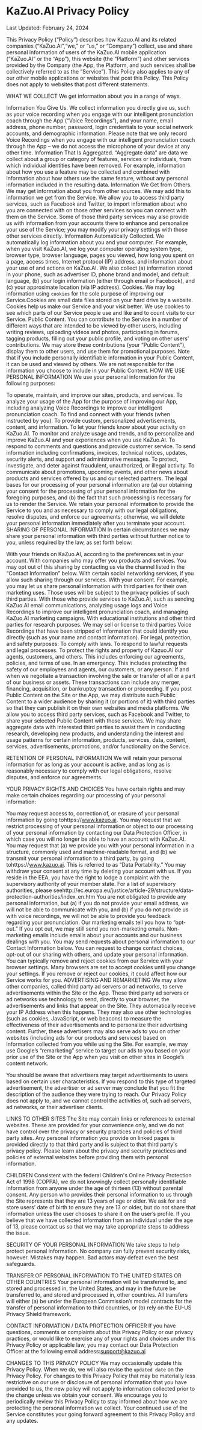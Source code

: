 # KaZuo.AI Privacy Policy
Last Updated: February 24, 2024

This Privacy Policy (“Policy”) describes how Kazuo.AI and its related companies (“KaZuo.AI”,“we,” or “us,” or “Company”) collect, use and share personal information of users of the KaZuo.AI mobile application (“KaZuo.AI” or the “App”), this website (the “Platform”) and other services provided by the Company (the App, the Platform, and such services shall be collectively referred to as the “Service”). This Policy also applies to any of our other mobile applications or websites that post this Policy. This Policy does not apply to websites that post different statements.

WHAT WE COLLECT
We get information about you in a range of ways.

Information You Give Us. We collect information you directly give us, such as your voice recording when you engage with our intelligent pronunciation coach through the App (“Voice Recordings”), and your‎ name,‎ email address,‎ phone number,‎ password, login credentials to your social network accounts, and demographic information. Please note that we only record Voice Recordings when you engage with our intelligent pronunciation coach through the App – we do not access the microphone of your device at any other time.
Information That Is Aggregated. “Aggregate data” are data we collect about a group or category of features, services or individuals, from which individual identities have been removed. For example, information about how you use a feature may be collected and combined with information about how others use the same feature, without any personal information included in the resulting data.
Information We Get from Others. We may get information about you from other sources. We may add this to information we get from the Service. We allow you to access third party services, such as Facebook and Twitter, to import information about who you are connected with on those other services so you can connect with them on the Service. Some of those third party services may also provide us with information from your accounts there to enhance and personalize your use of the Service; you may modify your privacy settings with those other services directly.
Information Automatically Collected. We automatically log information about you and your computer. For example, when you visit KaZuo.AI, we log‎ your computer operating system type,‎ browser type,‎ browser language,‎ pages you viewed,‎ how long you spent on a page,‎ access times,‎ Internet protocol (IP) address, and information about your use of and actions on KaZuo.AI. We also collect (a) information stored in your phone, such as advertiser ID, phone brand and model, and default language, (b) your login information (either through email or Facebook), and (c) your approximate location (via IP address).
Cookies. We may log information using `cookies` for the sole purpose of improving our Service.Cookies are small data files stored on your hard drive by a website. Cookies help us make our Service and your visit better. We use cookies to see which parts of our Service people use and like and to count visits to our Service.
Public Content. You can contribute to the Service in a number of different ways that are intended to be viewed by other users, including writing reviews, uploading videos and photos, participating in forums, tagging products, filling out your public profile, and voting on other users’ contributions. We may store these contributions (your “Public Content”), display them to other users, and use them for promotional purposes. Note that if you include personally identifiable information in your Public Content, it can be used and viewed by others. We are not responsible for the information you choose to include in your Public Content.
HOW WE USE PERSONAL INFORMATION
We use your personal information for the following purposes:

To operate, maintain, and improve our sites, products, and services.
To analyze your usage of the App for the purpose of improving our App, including analyzing Voice Recordings to improve our intelligent pronunciation coach.
To find and connect with your friends (when instructed by you).
To provide custom, personalized advertisements, content, and information.
To let your friends know about your activity on KaZuo.AI.
To monitor and analyze usage and trends, and to personalize and improve KaZuo.AI and your experiences when you use KaZuo.AI.
To respond to comments and questions and provide customer service.
To send information including confirmations, invoices, technical notices, updates, security alerts, and support and administrative messages.
To protect, investigate, and deter against fraudulent, unauthorized, or illegal activity.
To communicate about promotions, upcoming events, and other news about products and services offered by us and our selected partners. The legal bases for our processing of your personal information are (a) our obtaining your consent for the processing of your personal information for the foregoing purposes, and (b) the fact that such processing is necessary for us to render the Service. We retain your personal information to provide the Service to you and as necessary to comply with our legal obligations, resolve disputes, and enforce our agreements; otherwise, we will delete your personal information immediately after you terminate your account.
SHARING OF PERSONAL INFORMATION
In certain circumstances we may share your personal information with third parties without further notice to you, unless required by the law, as set forth below:

With your friends on KaZuo.AI, according to the preferences set in your account.
With companies who may offer you products and services. You may opt out of this sharing by contacting us via the channel listed in the “Contact Information” below.
With certain social networking services, if you allow such sharing through our services.
With your consent. For example, you may let us share personal information with third parties for their own marketing uses. Those uses will be subject to the privacy policies of such third parties.
With those who provide services to KaZuo.AI, such as sending KaZuo.AI email communications, analyzing usage logs and Voice Recordings to improve our intelligent pronunciation coach, and managing KaZuo.AI marketing campaigns.
With educational institutions and other third parties for research purposes.
We may sell or license to third parties Voice Recordings that have been stripped of information that could identify you directly (such as your name and contact information).
For legal, protection, and safety purposes:
To comply with laws.
To respond to lawful requests and legal processes.
To protect the rights and property of Kazuo.AI our agents, customers, and others. This includes enforcing our agreements, policies, and terms of use.
In an emergency. This includes protecting the safety of our employees and agents, our customers, or any person.
If and when we negotiate a transaction involving the sale or transfer of all or a part of our business or assets. These transactions can include any merger, financing, acquisition, or bankruptcy transaction or proceeding.
If you post Public Content on the Site or the App, we may distribute such Public Content to a wider audience by sharing it (or portions of it) with third parties so that they can publish it on their own websites and media platforms. We allow you to access third party services, such as Facebook and Twitter, to share your selected Public Content with those services.
We may share aggregate data with interested third parties to assist them in conducting research, developing new products, and understanding the interest and usage patterns for certain information, products, services, data, content, services, advertisements, promotions, and/or functionality on the Service.

RETENTION OF PERSONAL INFORMATION
We will retain your personal information for as long as your account is active, and as long as is reasonably necessary to comply with our legal obligations, resolve disputes, and enforce our agreements.

YOUR PRIVACY RIGHTS AND CHOICES
You have certain rights and may make certain choices regarding our processing of your personal information:

You may request access to, correction of, or erasure of your personal information by going tohttps://www.kazuo.ai.
You may request that we restrict processing of your personal information or object to our processing of your personal information by contacting our Data Protection Officer, in which case you will no longer be able to have an account with KaZuo.AI.
You may request that (a) we provide you with your personal information in a structure, commonly used and machine-readable format, and (b) we transmit your personal information to a third party, by going tohttps://www.kazuo.ai. This is referred to as “Data Portability.”
You may withdraw your consent at any time by deleting your account with us.
If you reside in the EEA, you have the right to lodge a complaint with the supervisory authority of your member state. For a list of supervisory authorities, please seehttp://ec.europa.eu/justice/article-29/structure/data-protection-authorities/index_en.htm
You are not obligated to provide any personal information, but (a) if you do not provide your email address, we will not be able to communicate with you, and (b) if you do not provide us with voice recordings, we will not be able to provide you feedback regarding your pronunciation.
Our marketing emails tell you how to “opt-out.” If you opt out, we may still send you non-marketing emails. Non-marketing emails include emails about your accounts and our business dealings with you.
You may send requests about personal information to our Contact Information below. You can request to change contact choices, opt-out of our sharing with others, and update your personal information.
You can typically remove and reject cookies from our Service with your browser settings. Many browsers are set to accept cookies until you change your settings. If you remove or reject our cookies, it could affect how our Service works for you.
ADVERTISING AND REMARKETING
We may allow other companies, called third party ad servers or ad networks, to serve advertisements within the Site or the App. These third party ad servers or ad networks use technology to send, directly to your browser, the advertisements and links that appear on the Site. They automatically receive your IP Address when this happens. They may also use other technologies (such as cookies, JavaScript, or web beacons) to measure the effectiveness of their advertisements and to personalize their advertising content. Further, these advertisers may also serve ads to you on other websites (including ads for our products and services) based on information collected from you while using the Site. For example, we may use Google’s “remarketing” service to target our ads to you based on your prior use of the Site or the App when you visit on other sites in Google’s content network.

You should be aware that advertisers may target advertisements to users based on certain user characteristics. If you respond to this type of targeted advertisement, the advertiser or ad server may conclude that you fit the description of the audience they were trying to reach. Our Privacy Policy does not apply to, and we cannot control the activities of, such ad servers, ad networks, or their advertiser clients.

LINKS TO OTHER SITES
The Site may contain links or references to external websites. These are provided for your convenience only, and we do not have control over the privacy or security practices and policies of third party sites. Any personal information you provide on linked pages is provided directly to that third party and is subject to that third party's privacy policy. Please learn about the privacy and security practices and policies of external websites before providing them with personal information.

CHILDREN
Consistent with the federal Children's Online Privacy Protection Act of 1998 (COPPA), we do not knowingly collect personally identifiable information from anyone under the age of thirteen (13) without parental consent. Any person who provides their personal information to us through the Site represents that they are 13 years of age or older. We ask for and store users’ date of birth to ensure they are 13 or older, but do not share that information unless the user chooses to share it on the user’s profile. If you believe that we have collected information from an individual under the age of 13, please contact us so that we may take appropriate steps to address the issue.

SECURITY OF YOUR PERSONAL INFORMATION
We take steps to help protect personal information. No company can fully prevent security risks, however. Mistakes may happen. Bad actors may defeat even the best safeguards.

TRANSFER OF PERSONAL INFORMATION TO THE UNITED STATES OR OTHER COUNTRIES
Your personal information will be transferred to, and stored and processed in, the United States, and may in the future be transferred to, and stored and processed in, other countries. All transfers will either (a) be under the European Commission’s model contracts for the transfer of personal information to third countries, or (b) rely on the EU-US Privacy Shield framework.

CONTACT INFORMATION / DATA PROTECTION OFFICER
If you have questions, comments or complaints about this Privacy Policy or our privacy practices, or would like to exercise any of your rights and choices under this Privacy Policy or applicable law, you may contact our Data Protection Officer at the following email address:support@kazuo.ai

CHANGES TO THIS PRIVACY POLICY
We may occasionally update this Privacy Policy. When we do, we will also revise the `updated date` on the Privacy Policy. For changes to this Privacy Policy that may be materially less restrictive on our use or disclosure of personal information that you have provided to us, the new policy will not apply to information collected prior to the change unless we obtain your consent. We encourage you to periodically review this Privacy Policy to stay informed about how we are protecting the personal information we collect. Your continued use of the Service constitutes your going forward agreement to this Privacy Policy and any updates.